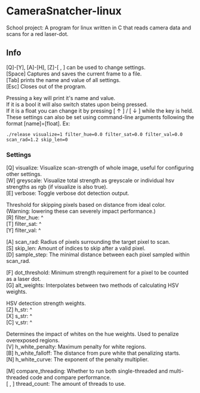 # CameraSnatcher-linux  
School project: A program for linux written in C that reads camera data and scans for a red laser-dot.  

  
## Info  
[Q]-[Y], [A]-[H], [Z]-[ , ] can be used to change settings.  
[Space] Captures and saves the current frame to a file.  
[Tab] prints the name and value of all settings.  
[Esc] Closes out of the program.  

Pressing a key will print it's name and value.  
If it is a bool it will also switch states upon being pressed.  
If it is a float you can change it by pressing [ ↑ ] / [ ↓ ] while the key is held.  
These settings can also be set using command-line arguments following the format [name]=[float]. Ex:  

    ./release visualize=1 filter_hue=0.0 filter_sat=0.0 filter_val=0.0 scan_rad=1.2 skip_len=0
  
### Settings  
[Q] visualize: Visualize scan-strength of whole image, useful for configuring other settings.  
[W] greyscale: Visualize total strength as greyscale or individual hsv strengths as rgb (if visualize is also true).  
[E] verbose:   Toggle verbose dot detection output.  
  
Threshold for skipping pixels based on distance from ideal color.  
(Warning: lowering these can severely impact performance.)  
[R] filter_hue: ^  
[T] filter_sat: ^  
[Y] filter_val: ^  
  
[A] scan_rad: Radius of pixels surrounding the target pixel to scan.  
[S] skip_len: Amount of indices to skip after a valid pixel.  
[D] sample_step: The minimal distance between each pixel sampled within scan_rad.  
  
[F] dot_threshold: Minimum strength requirement for a pixel to be counted as a laser dot.  
[G] alt_weights: Interpolates between two methods of calculating HSV weights.  
  
HSV detection strength weights.  
[Z] h_str: ^  
[X] s_str: ^  
[C] v_str: ^  

Determines the impact of whites on the hue weights. Used to penalize overexposed regions.  
[V] h_white_penalty: Maximum penalty for white regions.  
[B] h_white_falloff: The distance from pure white that penalizing starts.  
[N] h_white_curve: The exponent of the penalty multiplier.  
  
[M] compare_threading: Whether to run both single-threaded and multi-threaded code and compare performance.  
[ , ] thread_count: The amount of threads to use.  
  
